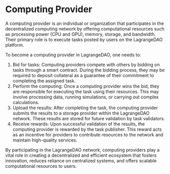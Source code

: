 # Computing Provider

A computing provider is an individual or organization that participates in the decentralized computing network by offering computational resources such as processing power (CPU and GPU), memory, storage, and bandwidth. Their primary role is to execute tasks posted by users on the LagrangeDAO platform.

To become a computing provider in LagrangeDAO, one needs to:

1. Bid for tasks: Computing providers compete with others by bidding on tasks through a smart contract. During the bidding process, they may be required to deposit collateral as a guarantee of their commitment to completing the assigned task.
2. Perform the computing: Once a computing provider wins the bid, they are responsible for executing the task using their resources. This may involve processing data, running simulations, or carrying out complex calculations.
3. Upload the results: After completing the task, the computing provider submits the results to a storage provider within the LagrangeDAO network. These results are stored for future validation by task validators.
4. Receive rewards: Upon successful validation of the results, the computing provider is rewarded by the task publisher. This reward acts as an incentive for providers to contribute resources to the network and maintain high-quality services.

By participating in the LagrangeDAO network, computing providers play a vital role in creating a decentralized and efficient ecosystem that fosters innovation, reduces reliance on centralized systems, and offers scalable computational resources to users.
